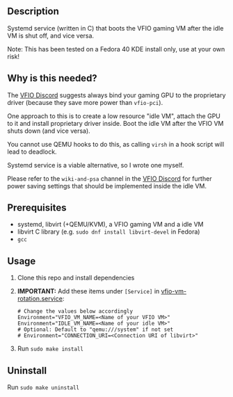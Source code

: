 ## Description

Systemd service (written in C) that boots the VFIO gaming VM after the idle VM is shut off, and vice versa.

Note: This has been tested on a Fedora 40 KDE install only, use at your own risk!

## Why is this needed?

The [VFIO Discord](https://discord.com/invite/f63cXwH) suggests always bind your gaming GPU to the proprietary driver (because they save more power than `vfio-pci`).

One approach to this is to create a low resource "idle VM", attach the GPU to it and install proprietary driver inside. Boot the idle VM after the VFIO VM shuts down (and vice versa).

You cannot use QEMU hooks to do this, as calling `virsh` in a hook script will lead to deadlock.

Systemd service is a viable alternative, so I wrote one myself.

Please refer to the `wiki-and-psa` channel in the [VFIO Discord](https://discord.com/invite/f63cXwH) for further power saving settings that should be implemented inside the idle VM.

## Prerequisites  

- systemd, libvirt (+QEMU/KVM), a VFIO gaming VM and a idle VM
- libvirt C library (e.g. `sudo dnf install libvirt-devel` in Fedora)
- `gcc`

## Usage

1. Clone this repo and install dependencies
2. **IMPORTANT:** Add these items under `[Service]` in [vfio-vm-rotation.service](./vfio-vm-rotation.service):

    ```
    # Change the values below accordingly
    Environment="VFIO_VM_NAME=<Name of your VFIO VM>"
    Environment="IDLE_VM_NAME=<Name of your idle VM>"
    # Optional: Default to "qemu:///system" if not set
    # Environment="CONNECTION_URI=<Connection URI of libvirt>"
    ```

3. Run `sudo make install`

## Uninstall

Run `sudo make uninstall`

